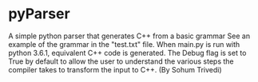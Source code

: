 # pyParser
A simple python parser that generates C++ from a basic grammar
See an example of the grammar in the "test.txt" file.
When main.py is run with python 3.6.1, equivalent C++ code is generated.
The Debug flag is set to True by default to allow the user to understand the various steps the compiler takes to transform the input to C++.
(By Sohum Trivedi)
